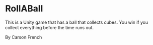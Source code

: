 # RollABall

This is a Unity game that has a ball that collects cubes. 
You win if you collect everything before the time runs out.

By Carson French
